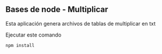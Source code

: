 ## Bases de node - Multiplicar

Esta aplicación genera archivos de tablas de multiplicar en txt

Ejecutar este comando 

```
npm install
```